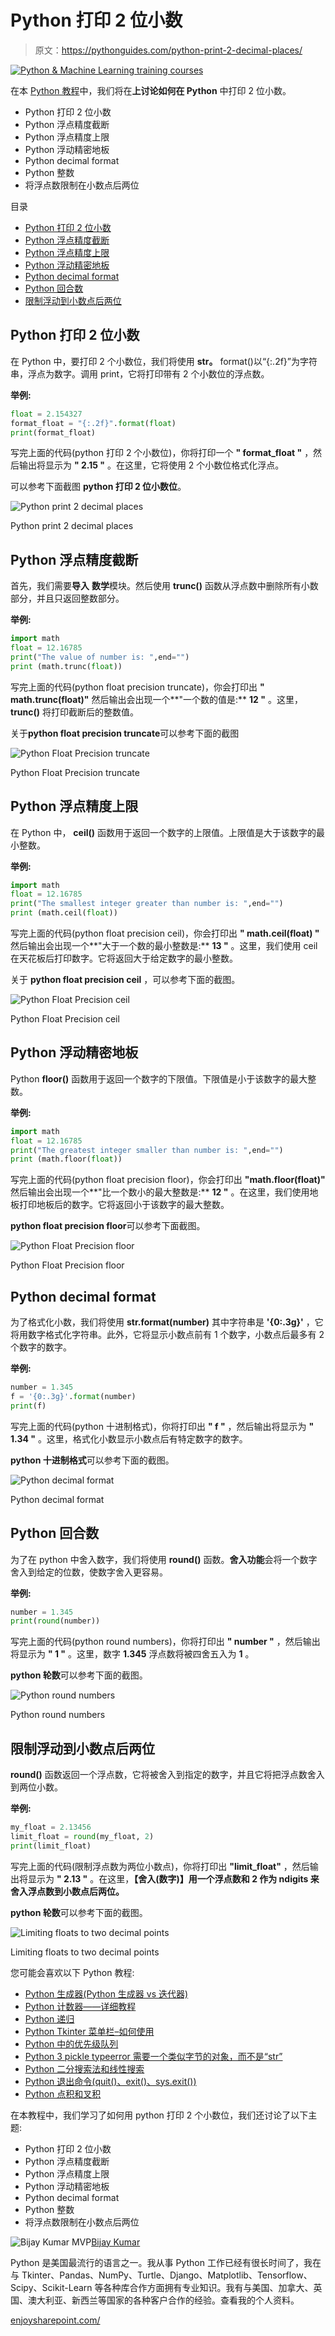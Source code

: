 # Python 打印 2 位小数

> 原文：<https://pythonguides.com/python-print-2-decimal-places/>

[![Python & Machine Learning training courses](img/49ec9c6da89a04c9f45bab643f8c765c.png)](https://sharepointsky.teachable.com/p/python-and-machine-learning-training-course)

在本 [Python 教程](https://pythonguides.com/python-programming-for-the-absolute-beginner/)中，我们将在**上讨论如何在 Python** 中打印 2 位小数。

*   Python 打印 2 位小数
*   Python 浮点精度截断
*   Python 浮点精度上限
*   Python 浮动精密地板
*   Python decimal format
*   Python 整数
*   将浮点数限制在小数点后两位

目录

[](#)

*   [Python 打印 2 位小数](#Python_print_2_decimal_places "Python print 2 decimal places")
*   [Python 浮点精度截断](#Python_float_precision_truncate "Python float precision truncate")
*   [Python 浮点精度上限](#Python_float_precision_ceil "Python float precision ceil")
*   [Python 浮动精密地板](#Python_float_precision_floor "Python float precision floor")
*   [Python decimal format](#Python_decimal_format "Python decimal format")
*   [Python 回合数](#Python_round_numbers "Python round numbers")
*   [限制浮动到小数点后两位](#Limiting_floats_to_two_decimal_points "Limiting floats to two decimal points")

## Python 打印 2 位小数

在 Python 中，要打印 2 个小数位，我们将使用 **str。** format()以“{:.2f}”为字符串，浮点为数字。调用 print，它将打印带有 2 个小数位的浮点数。

**举例:**

```py
float = 2.154327
format_float = "{:.2f}".format(float)
print(format_float)
```

写完上面的代码(python 打印 2 个小数位)，你将打印一个 **" format_float "** ，然后输出将显示为 **" 2.15 "** 。在这里，它将使用 2 个小数位格式化浮点。

可以参考下面截图 **python 打印 2 位小数位**。

![Python print 2 decimal places](img/e8e31a4277164041158c928763ffcfd8.png "Python print 2 decimal places")

Python print 2 decimal places

## Python 浮点精度截断

首先，我们需要**导入** **数学**模块。然后使用 **trunc()** 函数从浮点数中删除所有小数部分，并且只返回整数部分。

**举例:**

```py
import math
float = 12.16785
print("The value of number is: ",end="")
print (math.trunc(float))
```

写完上面的代码(python float precision truncate)，你会打印出 **" math.trunc(float)"** 然后输出会出现一个**"一个数的值是:** **12 "** 。这里， **trunc()** 将打印截断后的整数值。

关于**python float precision truncate**可以参考下面的截图

![Python Float Precision truncate](img/c55b2e15a4d2477cb7e55cd25112289c.png "Python Float Precision truncate")

Python Float Precision truncate

## Python 浮点精度上限

在 Python 中， **ceil()** 函数用于返回一个数字的上限值。上限值是大于该数字的最小整数。

**举例:**

```py
import math
float = 12.16785
print("The smallest integer greater than number is: ",end="")
print (math.ceil(float))
```

写完上面的代码(python float precision ceil)，你会打印出 **" math.ceil(float) "** 然后输出会出现一个**"大于一个数的最小整数是:** **13 "** 。这里，我们使用 ceil 在天花板后打印数字。它将返回大于给定数字的最小整数。

关于 **python float precision ceil** ，可以参考下面的截图。

![Python Float Precision ceil](img/49d1123dd608b2f3dd174a169e2f8a46.png "Python Float Precision ceil")

Python Float Precision ceil

## Python 浮动精密地板

Python **floor()** 函数用于返回一个数字的下限值。下限值是小于该数字的最大整数。

**举例:**

```py
import math
float = 12.16785
print("The greatest integer smaller than number is: ",end="")
print (math.floor(float))
```

写完上面的代码(python float precision floor)，你会打印出 **"math.floor(float)"** 然后输出会出现一个**"比一个数小的最大整数是:** **12 "** 。在这里，我们使用地板打印地板后的数字。它将返回小于该数字的最大整数。

**python float precision floor**可以参考下面截图。

![Python Float Precision floor](img/f798d1f84cf92d891c6e68725ea3ba3d.png "Python Float Precision floor")

Python Float Precision floor

## Python decimal format

为了格式化小数，我们将使用 **str.format(number)** 其中字符串是 **'{0:.3g}'** ，它将用数字格式化字符串。此外，它将显示小数点前有 1 个数字，小数点后最多有 2 个数字的数字。

**举例:**

```py
number = 1.345
f = '{0:.3g}'.format(number)
print(f)
```

写完上面的代码(python 十进制格式)，你将打印出 **" f "** ，然后输出将显示为 **" 1.34 "** 。这里，格式化小数显示小数点后有特定数字的数字。

**python 十进制格式**可以参考下面的截图。

![Python decimal format](img/7ce28e80261cdb83910c188a2d605cf0.png "Python decimal format")

Python decimal format

## Python 回合数

为了在 python 中舍入数字，我们将使用 **round()** 函数。**舍入功能**会将一个数字舍入到给定的位数，使数字舍入更容易。

**举例:**

```py
number = 1.345
print(round(number))
```

写完上面的代码(python round numbers)，你将打印出 **" number "** ，然后输出将显示为 **" 1 "** 。这里，数字 **1.345** 浮点数将被四舍五入为 **1** 。

**python 轮数**可以参考下面的截图。

![Python round numbers](img/9b215fc92acb36e3c207ba82f9278c4e.png "Python round numbers")

Python round numbers

## 限制浮动到小数点后两位

**round()** 函数返回一个浮点数，它将被舍入到指定的数字，并且它将把浮点数舍入到两位小数。

**举例:**

```py
my_float = 2.13456
limit_float = round(my_float, 2)
print(limit_float)
```

写完上面的代码(限制浮点数为两位小数点)，你将打印出 **"limit_float"** ，然后输出将显示为 **" 2.13 "** 。在这里，**【舍入(数字)】用一个浮点数和 2 作为 ndigits 来舍入浮点数到小数点后两位。**

**python 轮数**可以参考下面的截图。

![Limiting floats to two decimal points](img/289efc1e1c0db5875da6d1c6bfe7c499.png "Limiting floats to two decimal points")

Limiting floats to two decimal points

您可能会喜欢以下 Python 教程:

*   [Python 生成器(Python 生成器 vs 迭代器)](https://pythonguides.com/python-generators/)
*   [Python 计数器——详细教程](https://pythonguides.com/python-counter/)
*   [Python 递归](https://pythonguides.com/python-recursion/)
*   [Python Tkinter 菜单栏–如何使用](https://pythonguides.com/python-tkinter-menu-bar/)
*   [Python 中的优先级队列](https://pythonguides.com/priority-queue-in-python/)
*   [Python 3 pickle typeerror 需要一个类似字节的对象，而不是“str”](https://pythonguides.com/python-3-pickle-typeerror-a-bytes-like-object-is-required-not-str/)
*   [Python 二分搜索法和线性搜索](https://pythonguides.com/python-binary-search/)
*   [Python 退出命令(quit()、exit()、sys.exit())](https://pythonguides.com/python-exit-command/)
*   [Python 点积和叉积](https://pythonguides.com/python-dot-product/)

在本教程中，我们学习了如何用 python 打印 2 个小数位，我们还讨论了以下主题:

*   Python 打印 2 位小数
*   Python 浮点精度截断
*   Python 浮点精度上限
*   Python 浮动精密地板
*   Python decimal format
*   Python 整数
*   将浮点数限制在小数点后两位

![Bijay Kumar MVP](img/9cb1c9117bcc4bbbaba71db8d37d76ef.png "Bijay Kumar MVP")[Bijay Kumar](https://pythonguides.com/author/fewlines4biju/)

Python 是美国最流行的语言之一。我从事 Python 工作已经有很长时间了，我在与 Tkinter、Pandas、NumPy、Turtle、Django、Matplotlib、Tensorflow、Scipy、Scikit-Learn 等各种库合作方面拥有专业知识。我有与美国、加拿大、英国、澳大利亚、新西兰等国家的各种客户合作的经验。查看我的个人资料。

[enjoysharepoint.com/](https://enjoysharepoint.com/)[](https://www.facebook.com/fewlines4biju "Facebook")[](https://www.linkedin.com/in/fewlines4biju/ "Linkedin")[](https://twitter.com/fewlines4biju "Twitter")